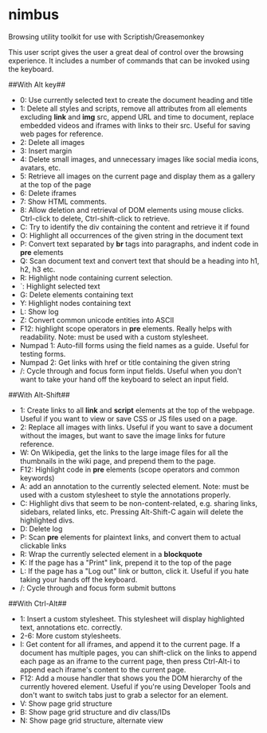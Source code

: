 # nimbus

Browsing utility toolkit for use with Scriptish/Greasemonkey

This user script gives the user a great deal of control over the browsing experience. It includes a number of commands that can be invoked using the keyboard.

##With Alt key##

- 0: Use currently selected text to create the document heading and title
- 1: Delete all styles and scripts, remove all attributes from all elements excluding **link** and **img** src, append URL and time to document, replace embedded videos and iframes with links to their src. Useful for saving web pages for reference.
- 2: Delete all images
- 3: Insert margin
- 4: Delete small images, and unnecessary images like social media icons, avatars, etc.
- 5: Retrieve all images on the current page and display them as a gallery at the top of the page
- 6: Delete iframes
- 7: Show HTML comments.
- 8: Allow deletion and retrieval of DOM elements using mouse clicks. Ctrl-click to delete, Ctrl-shift-click to retrieve.
- C: Try to identify the div containing the content and retrieve it if found
- O: Highlight all occurrences of the given string in the document text
- P: Convert text separated by **br** tags into paragraphs, and indent code in **pre** elements
- Q: Scan document text and convert text that should be a heading into h1, h2, h3 etc.
- R: Highlight node containing current selection.
- `: Highlight selected text
- G: Delete elements containing text
- Y: Highlight nodes containing text
- L: Show log
- Z: Convert common unicode entities into ASCII
- F12: highlight scope operators in **pre** elements. Really helps with readability. Note: must be used with a custom stylesheet.
- Numpad 1: Auto-fill forms using the field names as a guide. Useful for testing forms.
- Numpad 2: Get links with href or title containing the given string
- /: Cycle through and focus form input fields. Useful when you don't want to take your hand off the keyboard to select an input field.

##With Alt-Shift##

- 1: Create links to all **link** and **script** elements at the top of the webpage. Useful if you want to view or save CSS or JS files used on a page.
- 2: Replace all images with links. Useful if you want to save a document without the images, but want to save the image links for future reference.
- W: On Wikipedia, get the links to the large image files for all the thumbnails in the wiki page, and prepend them to the page.
- F12: Highlight code in **pre** elements (scope operators and common keywords)
- A: add an annotation to the currently selected element. Note: must be used with a custom stylesheet to style the annotations properly.
- C: Highlight divs that seem to be non-content-related, e.g. sharing links, sidebars, related links, etc. Pressing Alt-Shift-C again will delete the highlighted divs.
- D: Delete log
- P: Scan **pre** elements for plaintext links, and convert them to actual clickable links
- R: Wrap the currently selected element in a **blockquote**
- K: If the page has a "Print" link, prepend it to the top of the page
- L: If the page has a "Log out" link or button, click it. Useful if you hate taking your hands off the keyboard.
- /: Cycle through and focus form submit buttons

##With Ctrl-Alt##

- 1: Insert a custom stylesheet. This stylesheet will display highlighted text, annotations etc. correctly.
- 2-6: More custom stylesheets.
- I: Get content for all iframes, and append it to the current page. If a document has multiple pages, you can shift-click on the links to append each page as an iframe to the current page, then press Ctrl-Alt-i to append each iframe's content to the current page.
- F12: Add a mouse handler that shows you the DOM hierarchy of the currently hovered element. Useful if you're using Developer Tools and don't want to switch tabs just to grab a selector for an element.
- V: Show page grid structure
- B: Show page grid structure and div class/IDs
- N: Show page grid structure, alternate view
